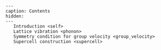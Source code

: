 ```{toctree}
---
caption: Contents
hidden:
---
   Introduction <self>
   Lattice vibration <phonon>
   Symmetry condition for group velocity <group_velocity>
   Supercell construction <supercell>
```


```{include} ../README.md
```
